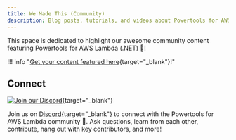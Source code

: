 ```yaml
---
title: We Made This (Community)
description: Blog posts, tutorials, and videos about Powertools for AWS Lambda created by the Powertools for AWS Lambda Community.
---
```


<!-- markdownlint-disable  MD001 MD043 -->

This space is dedicated to highlight our awesome community content featuring Powertools for AWS Lambda (.NET) 🙏!

!!! info "[Get your content featured here](https://github.com/aws-powertools/powertools-lambda-python/issues/new?assignees=&labels=community-content&template=share_your_work.yml&title=%5BI+Made+This%5D%3A+%3CTITLE%3E){target="_blank"}!"

## Connect

[![Join our Discord](https://dcbadge.vercel.app/api/server/B8zZKbbyET)](https://discord.gg/B8zZKbbyET){target="_blank"}

Join us on [Discord](https://discord.gg/B8zZKbbyET){target="_blank"} to connect with the Powertools for AWS Lambda community 👋. Ask questions, learn from each other, contribute, hang out with key contributors, and more!

<!-- ## Blog posts

## Videos

## Workshops

## Sample projects -->

